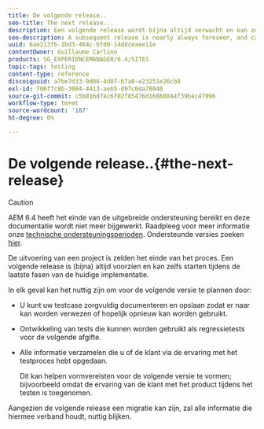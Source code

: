 ```yaml
---
title: De volgende release..
seo-title: The next release...
description: Een volgende release wordt bijna altijd verwacht en kan zelfs starten tijdens de laatste fasen van de huidige implementatie
seo-description: A subsequent release is nearly always foreseen, and can even start during the final stages of the current implementation
uuid: 6ae213fb-1bd3-464c-bfd0-14ddceaee11e
contentOwner: Guillaume Carlino
products: SG_EXPERIENCEMANAGER/6.4/SITES
topic-tags: testing
content-type: reference
discoiquuid: a7be7d33-9d06-4d07-b7a0-e23251e26cb8
exl-id: 706ffc8b-3004-4413-aeb5-d97c0da78040
source-git-commit: c5b816d74c6f02f85476d16868844f39b4c47996
workflow-type: tm+mt
source-wordcount: '187'
ht-degree: 0%

---
```


# De volgende release..{#the-next-release}

>[!CAUTION]
>
>AEM 6.4 heeft het einde van de uitgebreide ondersteuning bereikt en deze documentatie wordt niet meer bijgewerkt. Raadpleeg voor meer informatie onze [technische ondersteuningsperioden](https://helpx.adobe.com/support/programs/eol-matrix.html). Ondersteunde versies zoeken [hier](https://experienceleague.adobe.com/docs/).

De uitvoering van een project is zelden het einde van het proces. Een volgende release is (bijna) altijd voorzien en kan zelfs starten tijdens de laatste fasen van de huidige implementatie.

In elk geval kan het nuttig zijn om voor de volgende versie te plannen door:

* U kunt uw testcase zorgvuldig documenteren en opslaan zodat er naar kan worden verwezen of hopelijk opnieuw kan worden gebruikt.
* Ontwikkeling van tests die kunnen worden gebruikt als regressietests voor de volgende afgifte.
* Alle informatie verzamelen die u of de klant via de ervaring met het testproces hebt opgedaan.

   Dit kan helpen vormvereisten voor de volgende versie te vormen; bijvoorbeeld omdat de ervaring van de klant met het product tijdens het testen is toegenomen.

Aangezien de volgende release een migratie kan zijn, zal alle informatie die hiermee verband houdt, nuttig blijken.
